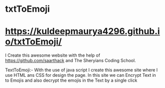 # txtToEmoji
# https://kuldeepmaurya4296.github.io/txtToEmoji/
I Create this awesome website with the help of https://github.com/saarthack and The Sheryians Coding School.

TextToEmoji:- With the use of java script I create this awesome site where I use HTML ans CSS for  design  the page. In this site we can Encrypt Text in to Emojis and also decrypt the emojis in the Text by a single click
